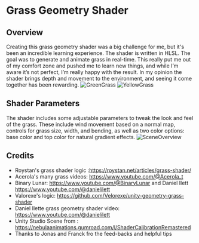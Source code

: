# Grass Geometry Shader
## Overview
Creating this grass geometry shader was a big challenge for me, but it's been an incredible learning experience. The shader is written in HLSL. The goal was to generate and animate grass in real-time. This really put me out of my comfort zone and pushed me to learn new things, and while I’m aware it’s not perfect, I’m really happy with the result. In my opinion the shader brings depth and movement to the environment, and seeing it come together has been rewarding.
![GreenGrass](https://github.com/user-attachments/assets/841594a3-fd3c-4fbc-9202-0e4a83c899d8)
![YellowGrass](https://github.com/user-attachments/assets/e8075d3e-118c-4eb1-8331-e0cdbbe670e7)




## Shader Parameters
The shader includes some adjustable parameters to tweak the look and feel of the grass. These include wind movement based on a normal map, controls for grass size, width, and bending, as well as two color options: base color and top color for natural gradient effects.
![SceneOverview](https://github.com/user-attachments/assets/8f09d6a8-4255-41af-8d68-543ca5256868)

## Credits
- Roystan's grass shader logic :https://roystan.net/articles/grass-shader/
- Acerola's many grass videos: https://www.youtube.com/@Acerola_t
- Binary Lunar: https://www.youtube.com/@BinaryLunar and Daniel Ilett https://www.youtube.com/@danielilett
- Valorexe's logic: https://github.com/Velorexe/unity-geometry-grass-shader
- Daniel Ilette grass geometry shader video: https://www.youtube.com/@danielilett
- Unity Studio Scene from : https://nebulaanimations.gumroad.com/l/ShaderCalibrationRemastered
- Thanks to Jonas and Franck fro the feed-backs and helpful tips
